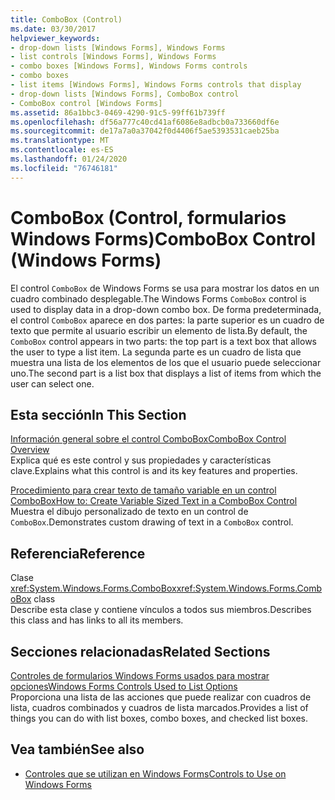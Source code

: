 ```yaml
---
title: ComboBox (Control)
ms.date: 03/30/2017
helpviewer_keywords:
- drop-down lists [Windows Forms], Windows Forms
- list controls [Windows Forms], Windows Forms
- combo boxes [Windows Forms], Windows Forms controls
- combo boxes
- list items [Windows Forms], Windows Forms controls that display
- drop-down lists [Windows Forms], ComboBox control
- ComboBox control [Windows Forms]
ms.assetid: 86a1bbc3-0469-4290-91c5-99ff61b739ff
ms.openlocfilehash: df56a777c40cd41af6086e8adbcb0a733660df6e
ms.sourcegitcommit: de17a7a0a37042f0d4406f5ae5393531caeb25ba
ms.translationtype: MT
ms.contentlocale: es-ES
ms.lasthandoff: 01/24/2020
ms.locfileid: "76746181"
---
```

# <a name="combobox-control-windows-forms"></a><span data-ttu-id="481fe-102">ComboBox (Control, formularios Windows Forms)</span><span class="sxs-lookup"><span data-stu-id="481fe-102">ComboBox Control (Windows Forms)</span></span>
<span data-ttu-id="481fe-103">El control `ComboBox` de Windows Forms se usa para mostrar los datos en un cuadro combinado desplegable.</span><span class="sxs-lookup"><span data-stu-id="481fe-103">The Windows Forms `ComboBox` control is used to display data in a drop-down combo box.</span></span> <span data-ttu-id="481fe-104">De forma predeterminada, el control `ComboBox` aparece en dos partes: la parte superior es un cuadro de texto que permite al usuario escribir un elemento de lista.</span><span class="sxs-lookup"><span data-stu-id="481fe-104">By default, the `ComboBox` control appears in two parts: the top part is a text box that allows the user to type a list item.</span></span> <span data-ttu-id="481fe-105">La segunda parte es un cuadro de lista que muestra una lista de los elementos de los que el usuario puede seleccionar uno.</span><span class="sxs-lookup"><span data-stu-id="481fe-105">The second part is a list box that displays a list of items from which the user can select one.</span></span>  
  
## <a name="in-this-section"></a><span data-ttu-id="481fe-106">Esta sección</span><span class="sxs-lookup"><span data-stu-id="481fe-106">In This Section</span></span>  
 [<span data-ttu-id="481fe-107">Información general sobre el control ComboBox</span><span class="sxs-lookup"><span data-stu-id="481fe-107">ComboBox Control Overview</span></span>](combobox-control-overview-windows-forms.md)  
 <span data-ttu-id="481fe-108">Explica qué es este control y sus propiedades y características clave.</span><span class="sxs-lookup"><span data-stu-id="481fe-108">Explains what this control is and its key features and properties.</span></span>  
  
 [<span data-ttu-id="481fe-109">Procedimiento para crear texto de tamaño variable en un control ComboBox</span><span class="sxs-lookup"><span data-stu-id="481fe-109">How to: Create Variable Sized Text in a ComboBox Control</span></span>](how-to-create-variable-sized-text-in-a-combobox-control.md)  
 <span data-ttu-id="481fe-110">Muestra el dibujo personalizado de texto en un control de `ComboBox`.</span><span class="sxs-lookup"><span data-stu-id="481fe-110">Demonstrates custom drawing of text in a `ComboBox` control.</span></span>  
  
## <a name="reference"></a><span data-ttu-id="481fe-111">Referencia</span><span class="sxs-lookup"><span data-stu-id="481fe-111">Reference</span></span>  
 <span data-ttu-id="481fe-112">Clase <xref:System.Windows.Forms.ComboBox></span><span class="sxs-lookup"><span data-stu-id="481fe-112"><xref:System.Windows.Forms.ComboBox> class</span></span>  
 <span data-ttu-id="481fe-113">Describe esta clase y contiene vínculos a todos sus miembros.</span><span class="sxs-lookup"><span data-stu-id="481fe-113">Describes this class and has links to all its members.</span></span>  
  
## <a name="related-sections"></a><span data-ttu-id="481fe-114">Secciones relacionadas</span><span class="sxs-lookup"><span data-stu-id="481fe-114">Related Sections</span></span>  
 [<span data-ttu-id="481fe-115">Controles de formularios Windows Forms usados para mostrar opciones</span><span class="sxs-lookup"><span data-stu-id="481fe-115">Windows Forms Controls Used to List Options</span></span>](windows-forms-controls-used-to-list-options.md)  
 <span data-ttu-id="481fe-116">Proporciona una lista de las acciones que puede realizar con cuadros de lista, cuadros combinados y cuadros de lista marcados.</span><span class="sxs-lookup"><span data-stu-id="481fe-116">Provides a list of things you can do with list boxes, combo boxes, and checked list boxes.</span></span>  
  
## <a name="see-also"></a><span data-ttu-id="481fe-117">Vea también</span><span class="sxs-lookup"><span data-stu-id="481fe-117">See also</span></span>

- [<span data-ttu-id="481fe-118">Controles que se utilizan en Windows Forms</span><span class="sxs-lookup"><span data-stu-id="481fe-118">Controls to Use on Windows Forms</span></span>](controls-to-use-on-windows-forms.md)
